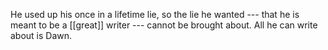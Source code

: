 He used up his once in a lifetime lie, so the lie he wanted --- that he is meant to be a [[great]] writer --- cannot be brought about. All he can write about is Dawn.  
